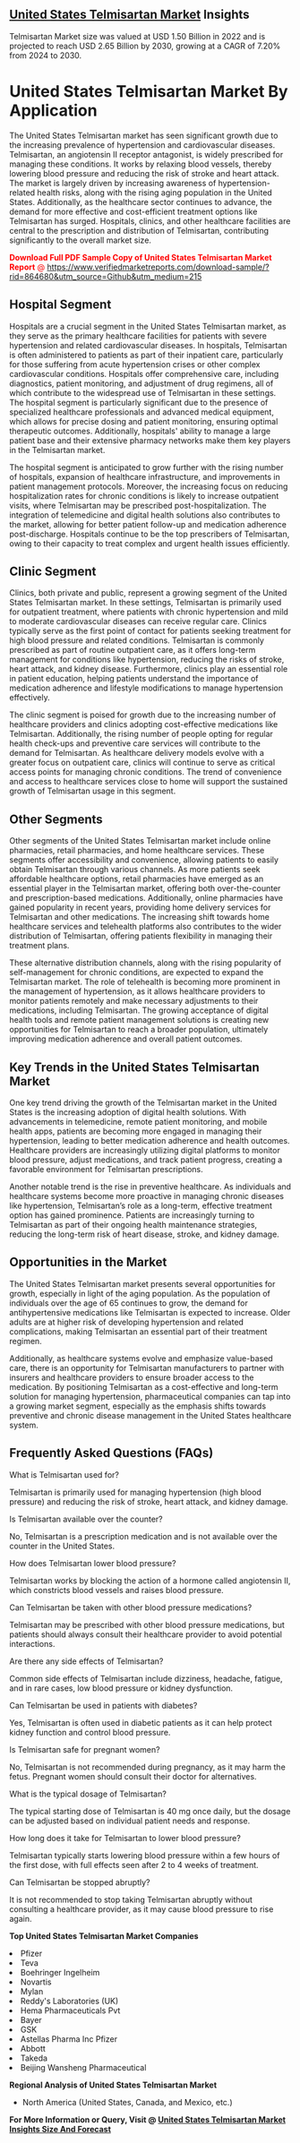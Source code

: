 <h2><a href="https://www.verifiedmarketreports.com/download-sample/?rid=864680&amp;utm_source=Github&amp;utm_medium=215" target="_blank">United States Telmisartan Market</a> Insights</h2><p>Telmisartan Market size was valued at USD 1.50 Billion in 2022 and is projected to reach USD 2.65 Billion by 2030, growing at a CAGR of 7.20% from 2024 to 2030.</p><p><h1>United States Telmisartan Market By Application</h1> <p>The United States Telmisartan market has seen significant growth due to the increasing prevalence of hypertension and cardiovascular diseases. Telmisartan, an angiotensin II receptor antagonist, is widely prescribed for managing these conditions. It works by relaxing blood vessels, thereby lowering blood pressure and reducing the risk of stroke and heart attack. The market is largely driven by increasing awareness of hypertension-related health risks, along with the rising aging population in the United States. Additionally, as the healthcare sector continues to advance, the demand for more effective and cost-efficient treatment options like Telmisartan has surged. Hospitals, clinics, and other healthcare facilities are central to the prescription and distribution of Telmisartan, contributing significantly to the overall market size. <p><span class=""><span style="color: #ff0000;"><strong>Download Full PDF Sample Copy of United States Telmisartan Market Report</strong> @ </span><a href="https://www.verifiedmarketreports.com/download-sample/?rid=864680&amp;utm_source=Github&amp;utm_medium=215" target="_blank">https://www.verifiedmarketreports.com/download-sample/?rid=864680&amp;utm_source=Github&amp;utm_medium=215</a></span></p></p> <h2>Hospital Segment</h2> <p>Hospitals are a crucial segment in the United States Telmisartan market, as they serve as the primary healthcare facilities for patients with severe hypertension and related cardiovascular diseases. In hospitals, Telmisartan is often administered to patients as part of their inpatient care, particularly for those suffering from acute hypertension crises or other complex cardiovascular conditions. Hospitals offer comprehensive care, including diagnostics, patient monitoring, and adjustment of drug regimens, all of which contribute to the widespread use of Telmisartan in these settings. The hospital segment is particularly significant due to the presence of specialized healthcare professionals and advanced medical equipment, which allows for precise dosing and patient monitoring, ensuring optimal therapeutic outcomes. Additionally, hospitals' ability to manage a large patient base and their extensive pharmacy networks make them key players in the Telmisartan market. <p>The hospital segment is anticipated to grow further with the rising number of hospitals, expansion of healthcare infrastructure, and improvements in patient management protocols. Moreover, the increasing focus on reducing hospitalization rates for chronic conditions is likely to increase outpatient visits, where Telmisartan may be prescribed post-hospitalization. The integration of telemedicine and digital health solutions also contributes to the market, allowing for better patient follow-up and medication adherence post-discharge. Hospitals continue to be the top prescribers of Telmisartan, owing to their capacity to treat complex and urgent health issues efficiently.</p> <h2>Clinic Segment</h2> <p>Clinics, both private and public, represent a growing segment of the United States Telmisartan market. In these settings, Telmisartan is primarily used for outpatient treatment, where patients with chronic hypertension and mild to moderate cardiovascular diseases can receive regular care. Clinics typically serve as the first point of contact for patients seeking treatment for high blood pressure and related conditions. Telmisartan is commonly prescribed as part of routine outpatient care, as it offers long-term management for conditions like hypertension, reducing the risks of stroke, heart attack, and kidney disease. Furthermore, clinics play an essential role in patient education, helping patients understand the importance of medication adherence and lifestyle modifications to manage hypertension effectively. <p>The clinic segment is poised for growth due to the increasing number of healthcare providers and clinics adopting cost-effective medications like Telmisartan. Additionally, the rising number of people opting for regular health check-ups and preventive care services will contribute to the demand for Telmisartan. As healthcare delivery models evolve with a greater focus on outpatient care, clinics will continue to serve as critical access points for managing chronic conditions. The trend of convenience and access to healthcare services close to home will support the sustained growth of Telmisartan usage in this segment.</p> <h2>Other Segments</h2> <p>Other segments of the United States Telmisartan market include online pharmacies, retail pharmacies, and home healthcare services. These segments offer accessibility and convenience, allowing patients to easily obtain Telmisartan through various channels. As more patients seek affordable healthcare options, retail pharmacies have emerged as an essential player in the Telmisartan market, offering both over-the-counter and prescription-based medications. Additionally, online pharmacies have gained popularity in recent years, providing home delivery services for Telmisartan and other medications. The increasing shift towards home healthcare services and telehealth platforms also contributes to the wider distribution of Telmisartan, offering patients flexibility in managing their treatment plans. <p>These alternative distribution channels, along with the rising popularity of self-management for chronic conditions, are expected to expand the Telmisartan market. The role of telehealth is becoming more prominent in the management of hypertension, as it allows healthcare providers to monitor patients remotely and make necessary adjustments to their medications, including Telmisartan. The growing acceptance of digital health tools and remote patient management solutions is creating new opportunities for Telmisartan to reach a broader population, ultimately improving medication adherence and overall patient outcomes.</p> <h2>Key Trends in the United States Telmisartan Market</h2> <p>One key trend driving the growth of the Telmisartan market in the United States is the increasing adoption of digital health solutions. With advancements in telemedicine, remote patient monitoring, and mobile health apps, patients are becoming more engaged in managing their hypertension, leading to better medication adherence and health outcomes. Healthcare providers are increasingly utilizing digital platforms to monitor blood pressure, adjust medications, and track patient progress, creating a favorable environment for Telmisartan prescriptions.</p> <p>Another notable trend is the rise in preventive healthcare. As individuals and healthcare systems become more proactive in managing chronic diseases like hypertension, Telmisartan’s role as a long-term, effective treatment option has gained prominence. Patients are increasingly turning to Telmisartan as part of their ongoing health maintenance strategies, reducing the long-term risk of heart disease, stroke, and kidney damage.</p> <h2>Opportunities in the Market</h2> <p>The United States Telmisartan market presents several opportunities for growth, especially in light of the aging population. As the population of individuals over the age of 65 continues to grow, the demand for antihypertensive medications like Telmisartan is expected to increase. Older adults are at higher risk of developing hypertension and related complications, making Telmisartan an essential part of their treatment regimen.</p> <p>Additionally, as healthcare systems evolve and emphasize value-based care, there is an opportunity for Telmisartan manufacturers to partner with insurers and healthcare providers to ensure broader access to the medication. By positioning Telmisartan as a cost-effective and long-term solution for managing hypertension, pharmaceutical companies can tap into a growing market segment, especially as the emphasis shifts towards preventive and chronic disease management in the United States healthcare system.</p> <h2>Frequently Asked Questions (FAQs)</h2> <p>What is Telmisartan used for?</p> <p>Telmisartan is primarily used for managing hypertension (high blood pressure) and reducing the risk of stroke, heart attack, and kidney damage.</p> <p>Is Telmisartan available over the counter?</p> <p>No, Telmisartan is a prescription medication and is not available over the counter in the United States.</p> <p>How does Telmisartan lower blood pressure?</p> <p>Telmisartan works by blocking the action of a hormone called angiotensin II, which constricts blood vessels and raises blood pressure.</p> <p>Can Telmisartan be taken with other blood pressure medications?</p> <p>Telmisartan may be prescribed with other blood pressure medications, but patients should always consult their healthcare provider to avoid potential interactions.</p> <p>Are there any side effects of Telmisartan?</p> <p>Common side effects of Telmisartan include dizziness, headache, fatigue, and in rare cases, low blood pressure or kidney dysfunction.</p> <p>Can Telmisartan be used in patients with diabetes?</p> <p>Yes, Telmisartan is often used in diabetic patients as it can help protect kidney function and control blood pressure.</p> <p>Is Telmisartan safe for pregnant women?</p> <p>No, Telmisartan is not recommended during pregnancy, as it may harm the fetus. Pregnant women should consult their doctor for alternatives.</p> <p>What is the typical dosage of Telmisartan?</p> <p>The typical starting dose of Telmisartan is 40 mg once daily, but the dosage can be adjusted based on individual patient needs and response.</p> <p>How long does it take for Telmisartan to lower blood pressure?</p> <p>Telmisartan typically starts lowering blood pressure within a few hours of the first dose, with full effects seen after 2 to 4 weeks of treatment.</p> <p>Can Telmisartan be stopped abruptly?</p> <p>It is not recommended to stop taking Telmisartan abruptly without consulting a healthcare provider, as it may cause blood pressure to rise again.</p> </p><p><strong>Top United States Telmisartan Market Companies</strong></p><div data-test-id=""><p><li>Pfizer</li><li> Teva</li><li> Boehringer Ingelheim</li><li> Novartis</li><li> Mylan</li><li> Reddy's Laboratories (UK)</li><li> Hema Pharmaceuticals Pvt</li><li> Bayer</li><li> GSK</li><li> Astellas Pharma Inc Pfizer</li><li> Abbott</li><li> Takeda</li><li> Beijing Wansheng Pharmaceutical</li></p><div><strong>Regional Analysis of&nbsp;United States Telmisartan Market</strong></div><ul><li dir="ltr"><p dir="ltr">North America&nbsp;(United States, Canada, and Mexico, etc.)</p></li></ul><p><strong>For More Information or Query, Visit @&nbsp;</strong><strong><a href="https://www.verifiedmarketreports.com/product/telmisartan-market/?utm_source=Github&amp;utm_medium=215" target="_blank">United States Telmisartan Market Insights Size And Forecast</a></strong></p></div>
